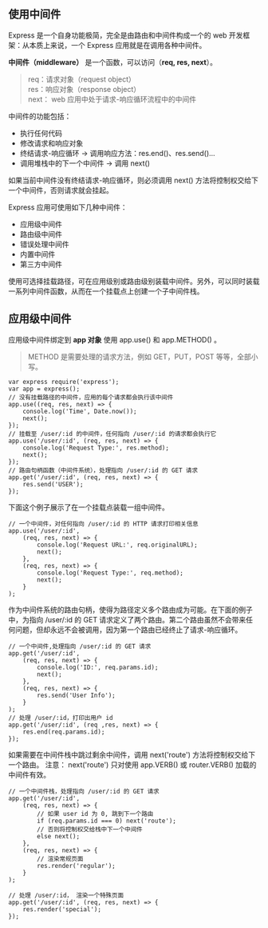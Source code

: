 ## 使用中间件
Express 是一个自身功能极简，完全是由路由和中间件构成一个的 web 开发框架：从本质上来说，一个 Express 应用就是在调用各种中间件。

**中间件（middleware）** 是一个函数，可以访问（**req, res, next**）。
> req：请求对象（request object）  
  res：响应对象（response object）  
  next： web 应用中处于请求-响应循环流程中的中间件

中间件的功能包括：
- 执行任何代码
- 修改请求和响应对象
- 终结请求-响应循环 -> 调用响应方法：res.end()、res.send()...
- 调用堆栈中的下一个中间件 -> 调用 next()

如果当前中间件没有终结请求-响应循环，则必须调用 next() 方法将控制权交给下一个中间件，否则请求就会挂起。

Express 应用可使用如下几种中间件：
- 应用级中间件
- 路由级中间件
- 错误处理中间件
- 内置中间件
- 第三方中间件

使用可选择挂载路径，可在应用级别或路由级别装载中间件。另外，可以同时装载一系列中间件函数，从而在一个挂载点上创建一个子中间件栈。
## 应用级中间件
应用级中间件绑定到 **app 对象** 使用 app.use() 和 app.METHOD() 。

> METHOD 是需要处理的请求方法，例如 GET，PUT，POST 等等，全部小写。

    var express require('express');
    var app = express();
    // 没有挂载路径的中间件，应用的每个请求都会执行该中间件
    app.use((req, res, next) => {
        console.log('Time', Date.now());
        next();
    });
    // 挂载至 /user/:id 的中间件，任何指向 /user/:id 的请求都会执行它
    app.use('/user/:id', (req, res, next) => {
        console.log('Request Type:', res.method);
        next();
    });
    // 路由句柄函数（中间件系统），处理指向 /user/:id 的 GET 请求
    app.get('/user/:id', (req, res, next) => {
        res.send('USER');
    });
下面这个例子展示了在一个挂载点装载一组中间件。

    // 一个中间件，对任何指向 /user/:id 的 HTTP 请求打印相关信息
    app.use('/user/:id',
        (req, res, next) => {
            console.log('Request URL:', req.originalURL);
            next();
        },
        (req, res, next) => {
            console.log('Request Type:', req.method);
            next();
        }
    );
作为中间件系统的路由句柄，使得为路径定义多个路由成为可能。在下面的例子中，为指向 /user/:id 的 GET 请求定义了两个路由。第二个路由虽然不会带来任何问题，但却永远不会被调用，因为第一个路由已经终止了请求-响应循环。

    // 一个中间件,处理指向 /user/:id 的 GET 请求
    app.get('/user/:id',
        (req, res, next) => {
            console.log('ID:', req.params.id);
            next();
        },
        (req, res, next) => {
            res.send('User Info');
        }
    );
    // 处理 /user/:id，打印出用户 id
    app.get('/user/:id', (req ,res, next) => {
        res.end(req.params.id);
    });
如果需要在中间件栈中跳过剩余中间件，调用 next('route') 方法将控制权交给下一个路由。 注意： next('route') 只对使用 app.VERB() 或 router.VERB() 加载的中间件有效。

    // 一个中间件栈，处理指向 /user/:id 的 GET 请求
    app.get('/user/:id',
        (req, res, next) => {
            // 如果 user id 为 0, 跳到下一个路由
            if (req.params.id === 0) next('route');
            // 否则将控制权交给栈中下一个中间件
            else next();
        },
        (req, res, next) => {
            // 渲染常规页面
            res.render('regular');
        }
    );

    // 处理 /user/:id， 渲染一个特殊页面
    app.get('/user/:id', (req, res, next) => {
        res.render('special');
    });